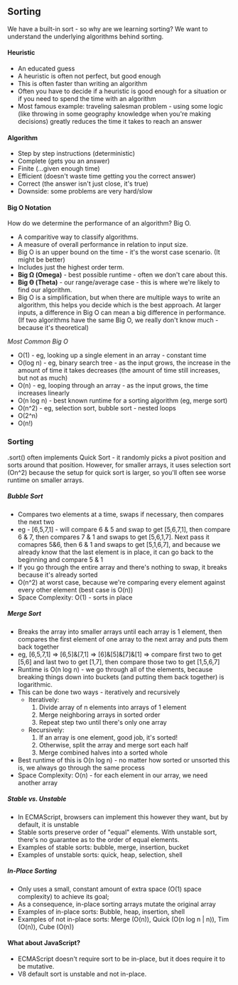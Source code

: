 ## Sorting

We have a built-in sort - so why are we learning sorting? We want to understand the underlying algorithms behind sorting.

#### Heuristic 
* An educated guess
* A heuristic is often not perfect, but good enough
* This is often faster than writing an algorithm
* Often you have to decide if a heuristic is good enough for a situation or if you need to spend the time with an algorithm
* Most famous example: traveling salesman problem - using some logic (like throwing in some geography knowledge when you're making decisions) greatly reduces the time it takes to reach an answer

#### Algorithm
* Step by step instructions (deterministic)
* Complete (gets you an answer)
* Finite (...given enough time)
* Efficient (doesn't waste time getting you the correct answer)
* Correct (the answer isn't just close, it's true)
* Downside: some problems are very hard/slow

#### Big O Notation
How do we determine the performance of an algorithm? Big O.
* A comparitive way to classify algorithms.
* A measure of overall performance in relation to input size.
* Big O is an upper bound on the time - it's the worst case scenario. (It might be better)
* Includes just the highest order term.
* __Big Ω (Omega)__ - best possible runtime - often we don't care about this.
* __Big ϴ (Theta)__ - our range/average case - this is where we're likely to find our algorithm.
* Big O is a simplification, but when there are multiple ways to write an algorithm, this helps you decide which is the best approach. At larger inputs, a difference in Big O can mean a big difference in performance. (If two algorithms have the same Big O, we really don't know much - because it's theoretical)

*Most Common Big O*
* O(1) - eg, looking up a single element in an array - constant time
* O(log n) - eg, binary search tree - as the input grows, the increase in the amount of time it takes decreases (the amount of time still increases, but not as much)
* O(n) - eg, looping through an array - as the input grows, the time increases linearly
* O(n log n) - best known runtime for a sorting algorithm (eg, merge sort)
* O(n^2) - eg, selection sort, bubble sort - nested loops
* O(2^n)
* O(n!)

### Sorting
.sort() often implements Quick Sort - it randomly picks a pivot position and sorts around that position. However, for smaller arrays, it uses selection sort (On^2) because the setup for quick sort is larger, so you'll often see worse runtime on smaller arrays.

##### Bubble Sort
- Compares two elements at a time, swaps if necessary, then compares the next two
- eg - [6,5,7,1] - will compare 6 & 5 and swap to get [5,6,7,1], then compare 6 & 7, then compares 7 & 1 and swaps to get [5,6,1,7]. Next pass it comapres 5&6, then 6 & 1 and swaps to get [5,1,6,7], and because we already know that the last element is in place, it can go back to the beginning and compare 5 & 1
- If you go through the entire array and there's nothing to swap, it breaks because it's already sorted
- O(n^2) at worst case, because we're comparing every element against every other element (best case is O(n))
- Space Complexity: O(1) - sorts in place

##### Merge Sort
- Breaks the array into smaller arrays until each array is 1 element, then compares the first element of one array to the next array and puts them back together
- eg, [6,5,7,1] => [6,5]&[7,1] => [6]&[5]&[7]&[1] => compare first two to get [5,6] and last two to get [1,7], then compare those two to get [1,5,6,7]
- Runtime is O(n log n) - we go through all of the elements, because breaking things down into buckets (and putting them back together) is logarithmic.
- This can be done two ways - iteratively and recursively
  - Iteratively:
    1. Divide array of n elements into arrays of 1 element
    2. Merge neighboring arrays in sorted order
    3. Repeat step two until there's only one array
  - Recursively: 
    1. If an array is one element, good job, it's sorted!
    2. Otherwise, split the array and merge sort each half
    3. Merge combined halves into a sorted whole
- Best runtime of this is O(n log n) - no matter how sorted or unsorted this is, we always go through the same process
- Space Complexity: O(n) - for each element in our array, we need another array

##### Stable vs. Unstable
- In ECMAScript, browsers can implement this however they want, but by default, it is unstable
- Stable sorts preserve order of "equal" elements. With unstable sort, there's no guarantee as to the order of equal elements.
- Examples of stable sorts: bubble, merge, insertion, bucket
- Examples of unstable sorts: quick, heap, selection, shell

##### In-Place Sorting
- Only uses a small, constant amount of extra space (O(1) space complexity) to achieve its goal;
- As a consequence, in-place sorting arrays mutate the original array
- Examples of in-place sorts: Bubble, heap, insertion, shell
- Examples of not in-place sorts: Merge (O(n)), Quick (O(n log n | n)), Tim (O(n)), Cube (O(n))

#### What about JavaScript?
- ECMAScript doesn't require sort to be in-place, but it does require it to be mutative.
- V8 default sort is unstable and not in-place.